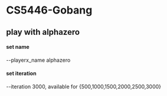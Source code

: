 # CS5446-Gobang

## play with alphazero

#### set name

--playerx_name alphazero

#### set iteration

--iteration 3000, available for {500,1000,1500,2000,2500,3000}
